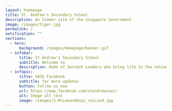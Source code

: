 ```yaml
---
layout: homepage
title: St. Andrew's Secondary School
description: An Isomer site of the Singapore Government
image: /images/tiger.jpg
permalink: /
notification: ""
sections:
  - hero:
      background: /images/Homepage/banner.gif
  - infobar:
      title: St Andrew's Secondary School
      subtitle: Welcome to
      description: Home of Servant Leaders who bring life to the nations
  - infopic:
      title: SASS Facebook
      subtitle: for more updates
      button: Follow us now
      url: https://www.facebook.com/standrewssec/
      alt: Image alt text
      image: /images/1-MrLeeandboys_resized.jpg
---
```

